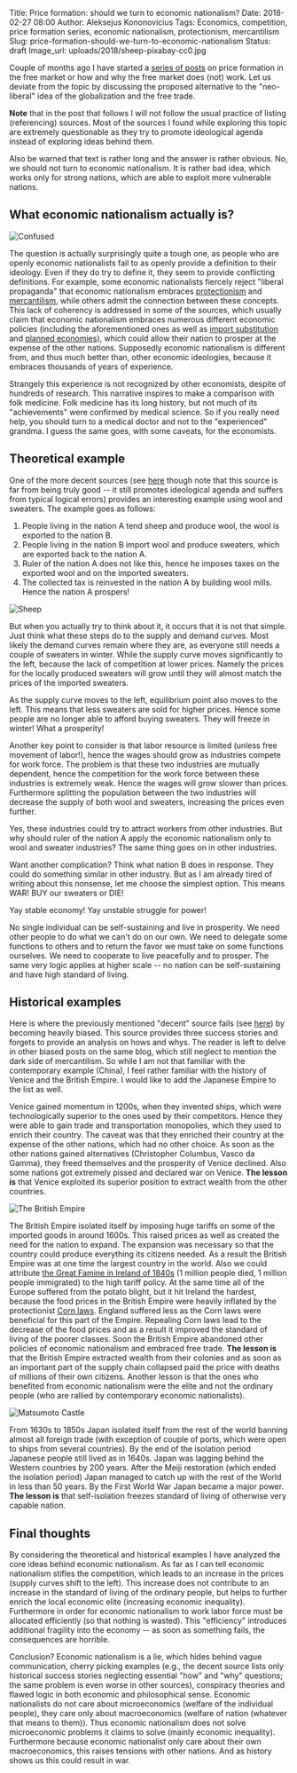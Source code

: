 Title: Price formation: should we turn to economic nationalism?
Date: 2018-02-27 08:00
Author: Aleksejus Kononovicius
Tags: Economics, competition, price formation series, economic nationalism, protectionism, mercantilism
Slug: price-formation-should-we-turn-to-economic-nationalism
Status: draft
Image_url: uploads/2018/sheep-pixabay-cc0.jpg

Couple of months ago I have started a [series of posts](/tag/price-formation-series/)
on price formation in the free market or how and why the free market does (not) work.
Let us deviate from the topic by discussing the proposed alternative to
the "neo-liberal" idea of the globalization and the free trade.

**Note** that in the post that follows I will not follow the usual practice of
listing (referencing) sources. Most of the sources I found while exploring this
topic are extremely questionable as they try to promote ideological agenda
instead of exploring ideas behind them.

Also be warned that text is rather long and the answer is rather obvious. No,
we should not turn to economic nationalism. It is rather bad idea, which works
only for strong nations, which are able to exploit more vulnerable nations.

## What economic nationalism actually is?

![Confused]({filename}/uploads/2018/confused-pixabay-cc0.jpg)

The question is actually surprisingly quite a tough one,
as people who are openly economic nationalists fail to as openly provide
a definition to their ideology. Even if they do try to define it, they seem to
provide conflicting definitions. For example, some economic nationalists
fiercely reject "liberal propaganda" that economic nationalism embraces
[protectionism](https://en.wikipedia.org/wiki/Protectionism) and
[mercantilism](https://en.wikipedia.org/wiki/Mercantilism), while others admit
the connection between these concepts. This lack of coherency is addressed in
some of the sources, which usually claim that economic nationalism embraces
numerous different economic policies (including the aforementioned ones as well as
[import substitution](https://en.wikipedia.org/wiki/Import_substitution_industrialization)
and [planned economies](https://en.wikipedia.org/wiki/Planned_economy)), which
could allow their nation to prosper at the expense of the other nations.
Supposedly economic nationalism is different from, and thus much better than,
other economic ideologies, because it embraces thousands of years of experience.

Strangely this experience is not recognized by other economists, despite of
hundreds of research. This narrative inspires to make a comparison with folk
medicine. Folk medicine has its long history, but not much of its "achievements"
were confirmed by medical science. So if you really need help, you should turn
to a medical doctor and not to the "experienced" grandma. I guess the same goes,
with some caveats, for the economists.

## Theoretical example

One of the more decent sources (see
[here](https://nationaleconomicseditorial.com/2017/03/21/economic-nationalism/)
though note that this source is far from being truly good -- it still promotes
ideological agenda and suffers from typical logical errors)
provides an interesting example using wool and sweaters. The example goes as
follows:

1. People living in the nation A tend sheep and produce wool, the wool is exported
to the nation B.
1. People living in the nation B import wool and produce sweaters, which are exported
back to the nation A.
1. Ruler of the nation A does not like this, hence he imposes taxes on the exported wool
and on the imported sweaters.
1. The collected tax is reinvested in the nation A by building wool mills. Hence the
nation A prospers!

![Sheep]({filename}/uploads/2018/sheep-pixabay-cc0.jpg)

But when you actually try to think about it, it occurs that it is not that
simple. Just think what these steps do to the supply and demand curves.
Most likely the demand curves remain where they are, as everyone still needs a
couple of sweaters in winter. While the supply curve moves significantly to the
left, because the lack of competition at lower prices. Namely the prices for the
locally produced sweaters will grow until they will almost match the prices of the
imported sweaters.

As the supply curve moves to the left, equilibrium point also moves to the left.
This means that less sweaters are sold for higher prices. Hence some people are
no longer able to afford buying sweaters. They will freeze in winter!
What a prosperity!

Another key point to consider is that labor resource is limited (unless free
movement of labor!), hence the wages should grow as industries compete for work
force. The problem is that these two industries are mutually dependent, hence
the competition for the work force between these industries is extremely weak.
Hence the wages will grow slower than prices. Furthermore splitting the
population between the two industries will decrease the supply of both wool
and sweaters, increasing the prices even further.

Yes, these industries could try to attract workers from other industries. But
why should ruler of the nation A apply the economic nationalism only to wool
and sweater industries? The same thing goes on in other industries.

Want another complication? Think what nation B does in response. They could
do something similar in other industry. But as I am already tired of writing
about this nonsense, let me choose the simplest option. This means WAR!
BUY our sweaters or DIE!

Yay stable economy! Yay unstable struggle for power!

No single individual can be self-sustaining and live in prosperity. We need
other people to do what we can't do on our own. We need to delegate some
functions to others and to return the favor we must take on some functions
ourselves. We need to cooperate to live peacefully and to prosper.
The same very logic applies at higher scale -- no nation can be self-sustaining
and have high standard of living.

## Historical examples

Here is where the previously mentioned "decent" source fails (see
[here](https://nationaleconomicseditorial.com/2017/03/21/economic-nationalism/))
by becoming heavily biased. This source provides three success stories and forgets
to provide an analysis on hows and whys. The reader is left to delve in other
biased posts on the same blog, which still neglect to mention the dark side
of mercantilism. So while I am not that familiar with the contemporary
example (China), I feel rather familiar with
the history of Venice and the British Empire. I would like to add the Japanese
Empire to the list as well.

Venice gained momentum in 1200s, when they invented ships, which were
technologically superior to the ones used by their competitors. Hence they were
able to gain trade and transportation monopolies, which they used to enrich
their country. The caveat was that they enriched their country at the expense
of the other nations, which had no other choice. As soon as the other nations
gained alternatives (Christopher Columbus, Vasco da Gamma), they freed
themselves and the prosperity of Venice declined. Also some nations got
extremely pissed and declared war on Venice. **The lesson is** that Venice
exploited its superior position to extract wealth from the other countries.

![The British Empire]({filename}/uploads/2018/british-empire-1920-pixabay-cc0.jpg)

The British Empire isolated itself by imposing huge tariffs on some of the imported
goods in around 1600s. This raised prices as well as created the need for the
nation to expand. The expansion was necessary so that the country could produce
everything its citizens needed. As a result the British Empire was at one time the
largest country in the world. Also we could attribute
[the Great Famine in Ireland of 1840s](https://en.wikipedia.org/wiki/Great_Famine_%28Ireland%29)
(1 million people died, 1 million people immigrated) to the high tariff policy.
At the same time all of the Europe suffered from the potato blight, but it hit
Ireland the hardest, because the food prices in the British Empire were heavily
inflated by the protectionist [Corn laws](https://en.wikipedia.org/wiki/Corn_Laws).
England suffered less as the Corn laws were beneficial for this part of the
Empire. Repealing Corn laws lead to the decrease of the food prices and as a
result it improved the standard of living of the poorer classes. Soon the British
Empire abandoned other policies of economic nationalism and embraced free
trade. **The lesson is** that the British Empire extracted wealth from their
colonies and as soon as an important part of the supply chain collapsed paid
the price with deaths of millions of their own citizens. Another lesson is that
the ones who benefited from economic nationalism were the elite and not the
ordinary people (who are rallied by contemporary economic nationalists).

![Matsumoto Castle]({filename}/uploads/2018/matsumoto-castle-pixabay-cc0.jpg)

From 1630s to 1850s Japan isolated itself from the rest of the world banning
almost all foreign trade (with exception of couple of ports, which were open to
ships from several countries). By the end of the isolation period Japanese
people still lived as in 1640s. Japan was lagging behind the Western countries
by 200 years. After the Meiji restoration (which ended the isolation period)
Japan managed to catch up with the rest of the World in less than 50 years.
By the First World War Japan became a major power. **The lesson is** that
self-isolation freezes standard of living of otherwise very capable nation.

## Final thoughts

By considering the theoretical and historical examples I have analyzed the core ideas
behind economic nationalism. As far as I can tell economic nationalism stifles
the competition, which leads to an increase in the prices (supply curves shift
to the left). This increase does not contribute to an increase in the standard of
living of the ordinary people, but helps to further enrich the local economic
elite (increasing economic inequality). Furthermore in order for economic
nationalism to work labor force must be
allocated efficiently (so that nothing is wasted). This "efficiency" introduces
additional fragility into the economy -- as soon as something fails, the
consequences are horrible.

Conclusion? Economic nationalism is a lie, which hides behind vague
communication, cherry picking examples (e.g., the decent source lists only
historical success stories neglecting essential "how" and "why" questions; the
same problem is even worse in other sources),
conspiracy theories and flawed logic in both economic and philosophical
sense. Economic nationalists do not care about microeconomics
(welfare of the individual people), they care only about macroeconomics (welfare
of nation (whatever that means to them)). Thus economic nationalism does not
solve microeconomic problems it claims to solve (mainly economic inequality).
Furthermore because economic nationalist only care about their own
macroeconomics, this raises tensions with other nations. And as history shows
us this could result in war.
